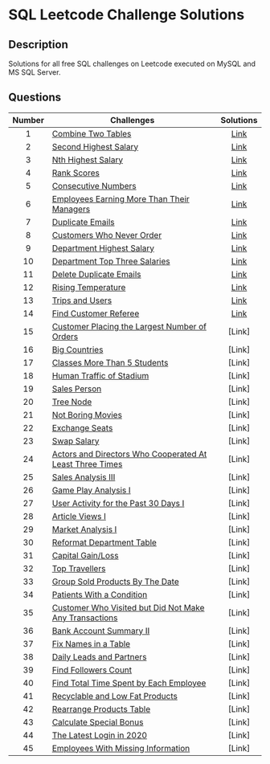 # SQL Leetcode Challenge Solutions

## Description
Solutions for all free SQL challenges on Leetcode executed on MySQL and MS SQL Server.

## Questions
| Number| Challenges | Solutions|
| :---:| --- | :---: |
| 1 | [Combine Two Tables](https://leetcode.com/problems/combine-two-tables/) | [Link](https://github.com/qanhnn12/SQL-Leetcode-Challenge-Solutions/blob/main/Combine-Two-Tables.sql) |
| 2 | [Second Highest Salary](https://leetcode.com/problems/second-highest-salary/) | [Link](https://github.com/qanhnn12/SQL-Leetcode-Challenge-Solutions/blob/main/Second-Highest-Salary.sql) | 
| 3 | [Nth Highest Salary](https://leetcode.com/problems/nth-highest-salary/) | [Link](https://github.com/qanhnn12/SQL-Leetcode-Challenge-Solutions/blob/main/Nth-Highest-Salary.sql) |
| 4 | [Rank Scores](https://leetcode.com/problems/rank-scores/) | [Link](https://github.com/qanhnn12/SQL-Leetcode-Challenge-Solutions/blob/main/Rank-Scores.sql) | 
| 5 | [Consecutive Numbers](https://leetcode.com/problems/consecutive-numbers/) | [Link](https://github.com/qanhnn12/SQL-Leetcode-Challenge-Solutions/blob/main/Consecutive-Numbers.sql) | 
| 6 | [Employees Earning More Than Their Managers](https://leetcode.com/problems/employees-earning-more-than-their-managers/) | [Link](https://github.com/qanhnn12/SQL-Leetcode-Challenge-Solutions/blob/main/Employees-Earning-More-Than-Their-Managers.sql) | 
| 7 | [Duplicate Emails](https://leetcode.com/problems/duplicate-emails/) | [Link](https://github.com/qanhnn12/SQL-Leetcode-Challenge-Solutions/blob/main/Duplicate-Emails.sql) | 
| 8 | [Customers Who Never Order](https://leetcode.com/problems/customers-who-never-order/) | [Link](https://github.com/qanhnn12/SQL-Leetcode-Challenge-Solutions/blob/main/Customers-Who-Never-Order.sql) | 
| 9 | [Department Highest Salary](https://leetcode.com/problems/department-highest-salary/) | [Link](https://github.com/qanhnn12/SQL-Leetcode-Challenge-Solutions/blob/main/Department-Highest-Salary.sql) | 
| 10 | [Department Top Three Salaries](https://leetcode.com/problems/department-top-three-salaries/) | [Link](https://github.com/qanhnn12/SQL-Leetcode-Challenge-Solutions/blob/main/Department-Top-Three-Salaries.sql) | 
| 11 | [Delete Duplicate Emails](https://leetcode.com/problems/delete-duplicate-emails/)| [Link](https://github.com/qanhnn12/SQL-Leetcode-Challenge-Solutions/blob/main/Delete-Duplicate-Emails.sql) | 
| 12 | [Rising Temperature](https://leetcode.com/problems/rising-temperature/) | [Link](https://github.com/qanhnn12/SQL-Leetcode-Challenge-Solutions/blob/main/Rising-Temperature.sql) | 
| 13 | [Trips and Users](https://leetcode.com/problems/trips-and-users/) | [Link](https://github.com/qanhnn12/SQL-Leetcode-Challenge-Solutions/blob/main/Trips-and-Users.sql) | 
| 14 | [Find Customer Referee](https://leetcode.com/problems/find-customer-referee/) | [Link](https://github.com/qanhnn12/SQL-Leetcode-Challenge-Solutions/blob/main/Find-Customer-Referee.sql) | 
| 15 | [Customer Placing the Largest Number of Orders](https://leetcode.com/problems/customer-placing-the-largest-number-of-orders/) | [Link] | 
| 16 | [Big Countries](https://leetcode.com/problems/big-countries/) | [Link] | 
| 17 | [Classes More Than 5 Students](https://leetcode.com/problems/classes-more-than-5-students/) | [Link] | 
| 18 | [Human Traffic of Stadium](https://leetcode.com/problems/human-traffic-of-stadium/) | [Link] | 
| 19 | [Sales Person](https://leetcode.com/problems/sales-person/) | [Link] | 
| 20 | [Tree Node](https://leetcode.com/problems/tree-node/) | [Link] | 
| 21 | [Not Boring Movies](https://leetcode.com/problems/not-boring-movies/) | [Link] | 
| 22 | [Exchange Seats](https://leetcode.com/problems/exchange-seats/) | [Link] | 
| 23 | [Swap Salary](https://leetcode.com/problems/swap-salary/) | [Link] | 
| 24 | [Actors and Directors Who Cooperated At Least Three Times](https://leetcode.com/problems/actors-and-directors-who-cooperated-at-least-three-times/) | [Link]
| 25 | [Sales Analysis III](https://leetcode.com/problems/sales-analysis-iii/) | [Link] |
| 26 | [Game Play Analysis I](https://leetcode.com/problems/game-play-analysis-i/) | [Link] |
| 27 | [User Activity for the Past 30 Days I](https://leetcode.com/problems/user-activity-for-the-past-30-days-i/) | [Link] |
| 28 | [Article Views I](https://leetcode.com/problems/article-views-i/) | [Link] |
| 29 | [Market Analysis I](https://leetcode.com/problems/market-analysis-i/) | [Link] |
| 30 | [Reformat Department Table](https://leetcode.com/problems/reformat-department-table/) | [Link] |
| 31 | [Capital Gain/Loss](https://leetcode.com/problems/capital-gainloss/) | [Link] |
| 32 | [Top Travellers](https://leetcode.com/problems/top-travellers/) | [Link] |
| 33 | [Group Sold Products By The Date](https://leetcode.com/problems/group-sold-products-by-the-date/) | [Link] |
| 34 | [Patients With a Condition](https://leetcode.com/problems/patients-with-a-condition/) | [Link] |
| 35 | [Customer Who Visited but Did Not Make Any Transactions](https://leetcode.com/problems/customer-who-visited-but-did-not-make-any-transactions/) | [Link] |
| 36 | [Bank Account Summary II](https://leetcode.com/problems/bank-account-summary-ii/) | [Link] |
| 37 | [Fix Names in a Table](https://leetcode.com/problems/fix-names-in-a-table/) | [Link] |
| 38 | [Daily Leads and Partners](https://leetcode.com/problems/daily-leads-and-partners/) | [Link] |
| 39 | [Find Followers Count](https://leetcode.com/problems/find-followers-count/) | [Link] |
| 40 | [Find Total Time Spent by Each Employee](https://leetcode.com/problems/find-total-time-spent-by-each-employee/) | [Link] |
| 41 | [Recyclable and Low Fat Products](https://leetcode.com/problems/recyclable-and-low-fat-products/) | [Link] |
| 42 | [Rearrange Products Table](https://leetcode.com/problems/rearrange-products-table/) | [Link] |
| 43 | [Calculate Special Bonus](https://leetcode.com/problems/calculate-special-bonus/) | [Link] |
| 44 | [The Latest Login in 2020](https://leetcode.com/problems/the-latest-login-in-2020/) | [Link] |
| 45 | [Employees With Missing Information](https://leetcode.com/problems/employees-with-missing-information/) | [Link] |
